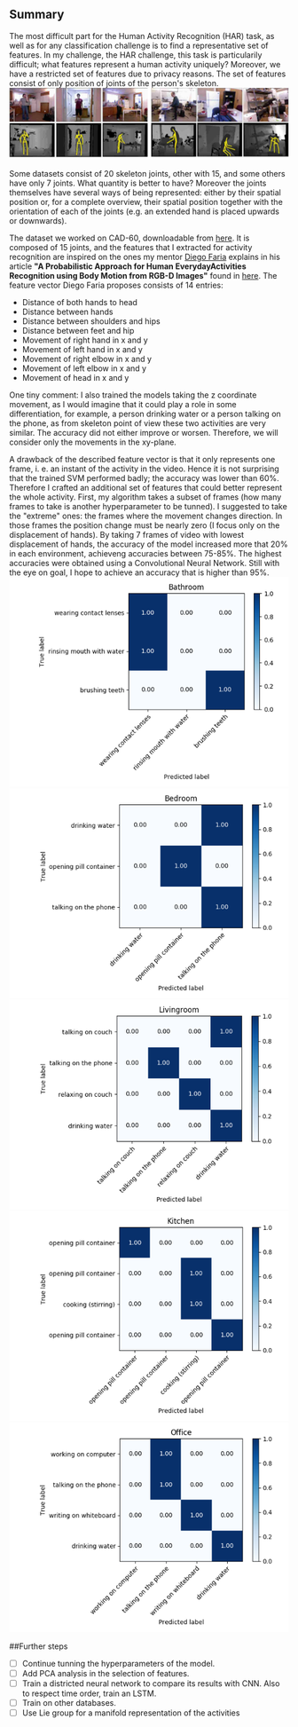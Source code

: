 ## Summary

The most difficult part for the Human Activity Recognition (HAR) task, as well as for any classification challenge is to find a representative set of features. In my challenge, the HAR challenge, this task is particularily difficult; what features represent a human activity uniquely? Moreover, we have a restricted set of features due to privacy reasons. The set of features consist of only position of joints of the person's skeleton.
![skeleton](joints.jpg)

Some datasets consist of 20 skeleton joints, other with 15, and some others have only 7 joints. What quantity is better to have? Moreover the joints themselves have several ways of being represented: either by their spatial position or, for a complete overview, their spatial position together with the orientation of each of the joints (e.g. an extended hand is placed upwards or downwards). 

The dataset we worked on CAD-60, downloadable from [here](http://pr.cs.cornell.edu/humanactivities/data.php). It is composed of 15 joints, and the features that I extracted for activity recognition are inspired on the ones my mentor [Diego Faria](https://cs.aston.ac.uk/~fariad/) explains in his article **"A  Probabilistic  Approach  for  Human  EverydayActivities  Recognition  using  Body  Motion  from  RGB-D  Images"** found in [here](https://cs.aston.ac.uk/~fariad/publications/ROMAN14_0187_FI.pdf). The feature vector Diego Faria proposes consists of 14 entries:
- Distance of both hands to head
- Distance between hands
- Distance between shoulders and hips
- Distance between feet and hip
- Movement of right hand in x and y
- Movement of left hand in x and y
- Movement of right elbow in x and y
- Movement of left elbow in x and y
- Movement of head in x and y

One tiny comment: I also trained the models taking the z coordinate movement, as I would imagine that it could play a role in some differentiation, for example, a person drinking water or a person talking on the phone, as from skeleton point of view these two activities are very similar. The accuracy did not either improve or worsen. Therefore, we will consider only the movements in the xy-plane.


A drawback of the described feature vector is that it only represents one frame, i. e. an instant of the activity in the video. Hence it is not surprising that the trained SVM performed badly; the accuracy was lower than 60%. Therefore I crafted an additional set of features that could better represent the whole activity. First, my algorithm takes a subset of frames (how many frames to take is another hyperparameter to be tunned). I suggested to take the "extreme" ones: the frames where the movement changes direction. In those frames the position change must be nearly zero (I focus only on the displacement of hands). By taking 7 frames of video with lowest displacement of hands, the accuracy of the model increased more that 20% in each environment, achieveng accuracies between 75-85%. The highest accuracies were obtained using a Convolutional Neural Network. Still with the eye on goal, I hope to achieve an accuracy that is higher than 95%.
![cm1](Bathroom.png)
![cm2](Bedroom.png)
![cm3](Livingroom.png)
![cm4](Kitchen.png)
![cm5](Office.png)


##Further steps
- [ ] Continue tunning the hyperparameters of the model. 
- [ ] Add PCA analysis in the selection of features.
- [ ] Train a districted neural network to compare its results with CNN. Also to respect time order, train an LSTM.
- [ ] Train on other databases.
- [ ] Use Lie group for a manifold representation of the activities
